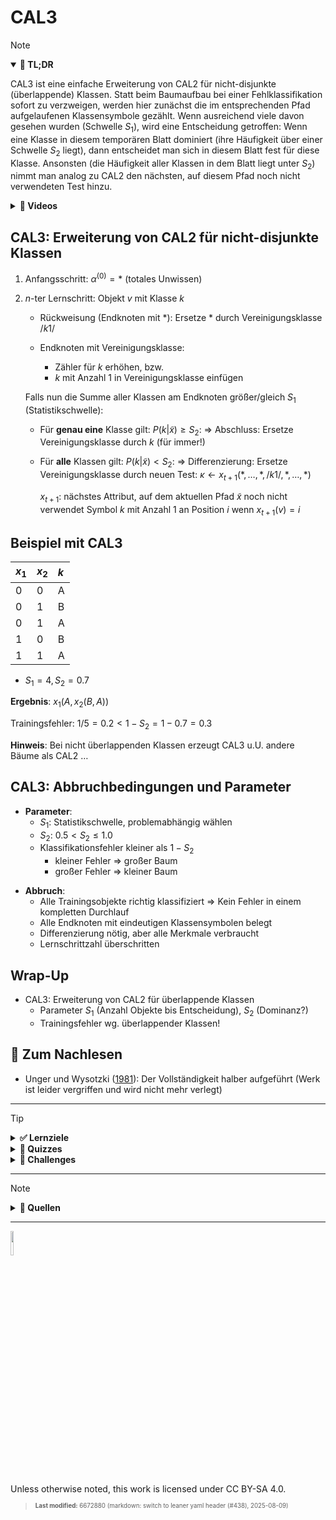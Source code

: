 # CAL3

> [!NOTE]
>
> <details open>
>
> <summary><strong>🎯 TL;DR</strong></summary>
>
> CAL3 ist eine einfache Erweiterung von CAL2 für nicht-disjunkte
> (überlappende) Klassen. Statt beim Baumaufbau bei einer
> Fehlklassifikation sofort zu verzweigen, werden hier zunächst die im
> entsprechenden Pfad aufgelaufenen Klassensymbole gezählt. Wenn
> ausreichend viele davon gesehen wurden (Schwelle $`S_1`$), wird eine
> Entscheidung getroffen: Wenn eine Klasse in diesem temporären Blatt
> dominiert (ihre Häufigkeit über einer Schwelle $`S_2`$ liegt), dann
> entscheidet man sich in diesem Blatt fest für diese Klasse. Ansonsten
> (die Häufigkeit aller Klassen in dem Blatt liegt unter $`S_2`$) nimmt
> man analog zu CAL2 den nächsten, auf diesem Pfad noch nicht
> verwendeten Test hinzu.
>
> </details>
>
> <details>
>
> <summary><strong>🎦 Videos</strong></summary>
>
> - [VL CAL3](https://youtu.be/9Wj51XvuntM)
>
> </details>

## CAL3: Erweiterung von CAL2 für nicht-disjunkte Klassen

1.  Anfangsschritt: $`\alpha^{(0)} = \ast`$ (totales Unwissen)

2.  $`n`$-ter Lernschritt: Objekt $`v`$ mit Klasse $`k`$

    - Rückweisung (Endknoten mit $`\ast`$): Ersetze $`\ast`$ durch
      Vereinigungsklasse $`/k1/`$

    - Endknoten mit Vereinigungsklasse:

      - Zähler für $`k`$ erhöhen, bzw.
      - $`k`$ mit Anzahl $`1`$ in Vereinigungsklasse einfügen

    Falls nun die Summe aller Klassen am Endknoten größer/gleich $`S_1`$
    (Statistikschwelle):

    - Für **genau eine** Klasse gilt: $`P(k | \tilde{x}) \ge S_2`$: =\>
      Abschluss: Ersetze Vereinigungsklasse durch $`k`$ (für immer!)

    - Für **alle** Klassen gilt: $`P(k | \tilde{x}) < S_2`$: =\>
      Differenzierung: Ersetze Vereinigungsklasse durch neuen Test:
      $`\kappa \gets x_{t+1}(\ast, \ldots, \ast, /k1/, \ast, \ldots, \ast)`$

      $`x_{t+1}`$: nächstes Attribut, auf dem aktuellen Pfad
      $`\tilde{x}`$ noch nicht verwendet Symbol $`k`$ mit Anzahl 1 an
      Position $`i`$ wenn $`x_{t+1}(v) = i`$

## Beispiel mit CAL3

| $`x_1`$ | $`x_2`$ | $`k`$ |
|:--------|:--------|:------|
| 0       | 0       | A     |
| 0       | 1       | B     |
| 0       | 1       | A     |
| 1       | 0       | B     |
| 1       | 1       | A     |

- $`S_1 = 4, S_2 = 0.7`$

**Ergebnis**: $`x_1(A,  x_2(B, A))`$

Trainingsfehler: $`1/5 = 0.2 < 1-S_2 = 1-0.7 = 0.3`$

**Hinweis**: Bei nicht überlappenden Klassen erzeugt CAL3 u.U. andere
Bäume als CAL2 …

## CAL3: Abbruchbedingungen und Parameter

- **Parameter**:
  - $`S_1`$: Statistikschwelle, problemabhängig wählen
  - $`S_2`$: $`0.5 < S_2 \le 1.0`$
  - Klassifikationsfehler kleiner als $`1-S_2`$
    - kleiner Fehler =\> großer Baum
    - großer Fehler =\> kleiner Baum

<!-- -->

- **Abbruch**:
  - Alle Trainingsobjekte richtig klassifiziert =\> Kein Fehler in einem
    kompletten Durchlauf
  - Alle Endknoten mit eindeutigen Klassensymbolen belegt
  - Differenzierung nötig, aber alle Merkmale verbraucht
  - Lernschrittzahl überschritten

## Wrap-Up

- CAL3: Erweiterung von CAL2 für überlappende Klassen
  - Parameter $`S_1`$ (Anzahl Objekte bis Entscheidung), $`S_2`$
    (Dominanz?)
  - Trainingsfehler wg. überlappender Klassen!

## 📖 Zum Nachlesen

- Unger und Wysotzki ([1981](#ref-Unger1981)): Der Vollständigkeit
  halber aufgeführt (Werk ist leider vergriffen und wird nicht mehr
  verlegt)

------------------------------------------------------------------------

> [!TIP]
>
> <details>
>
> <summary><strong>✅ Lernziele</strong></summary>
>
> - k3: Meta-Algorithmus CAL3 für überlappende Klassen
>
> </details>
>
> <details>
>
> <summary><strong>🧩 Quizzes</strong></summary>
>
> - [Selbsttest CAL3
>   (ILIAS)](https://www.hsbi.de/elearning/goto.php?target=tst_1106576&client_id=FH-Bielefeld)
>
> </details>
>
> <details>
>
> <summary><strong>🏅 Challenges</strong></summary>
>
> **Textklassifikation**
>
> Betrachten Sie die folgenden Aussagen:
>
> > - Patient A hat weder Husten noch Fieber und ist gesund.
> > - Patient B hat Husten, aber kein Fieber und ist gesund.
> > - Patient C hat keinen Husten, aber Fieber. Er ist krank.
> > - Patient D hat Husten und kein Fieber und ist krank.
> > - Patient E hat Husten und Fieber. Er ist krank.
>
> Aufgaben:
>
> 1.  Trainieren Sie auf diesem Datensatz einen Klassifikator mit CAL3
>     ($`S_1=4, S_2=0.6`$).
> 2.  Ist Patient F krank? Er hat Husten, aber kein Fieber.
>
> </details>

------------------------------------------------------------------------

> [!NOTE]
>
> <details>
>
> <summary><strong>👀 Quellen</strong></summary>
>
> <div id="refs" class="references csl-bib-body hanging-indent"
> entry-spacing="0">
>
> <div id="ref-Unger1981" class="csl-entry">
>
> Unger, S., und F. Wysotzki. 1981. *Lernfähige Klassifizierungssysteme
> (Classifier Systems Which Are Able to Learn)*. Berlin:
> Akademie-Verlag.
>
> </div>
>
> </div>
>
> </details>

------------------------------------------------------------------------

<img src="https://licensebuttons.net/l/by-sa/4.0/88x31.png" width="10%">

Unless otherwise noted, this work is licensed under CC BY-SA 4.0.

<blockquote><p><sup><sub><strong>Last modified:</strong> 6672880 (markdown: switch to leaner yaml header (#438), 2025-08-09)<br></sub></sup></p></blockquote>

